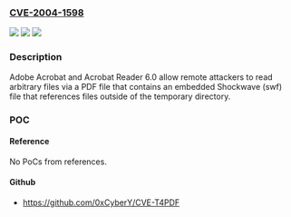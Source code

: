 ### [CVE-2004-1598](https://cve.mitre.org/cgi-bin/cvename.cgi?name=CVE-2004-1598)
![](https://img.shields.io/static/v1?label=Product&message=n%2Fa&color=blue)
![](https://img.shields.io/static/v1?label=Version&message=n%2Fa&color=blue)
![](https://img.shields.io/static/v1?label=Vulnerability&message=n%2Fa&color=brighgreen)

### Description

Adobe Acrobat and Acrobat Reader 6.0 allow remote attackers to read arbitrary files via a PDF file that contains an embedded Shockwave (swf) file that references files outside of the temporary directory.

### POC

#### Reference
No PoCs from references.

#### Github
- https://github.com/0xCyberY/CVE-T4PDF

